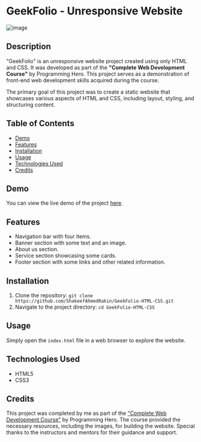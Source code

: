# GeekFolio - Unresponsive Website

![image](https://github.com/ShakeefAhmedRakin/GeekFolio-HTML-CSS/assets/112527326/ce1ba8c4-bcb0-4563-b4ac-80e3f30220f3)


## Description

"GeekFolio" is an unresponsive website project created using only HTML and CSS. It was developed as part of the **"Complete Web Development Course"** by Programming Hero. This project serves as a demonstration of front-end web development skills acquired during the course.

The primary goal of this project was to create a static website that showcases various aspects of HTML and CSS, including layout, styling, and structuring content.

## Table of Contents

- [Demo](#demo)
- [Features](#features)
- [Installation](#installation)
- [Usage](#usage)
- [Technologies Used](#technologies-used)
- [Credits](#credits)

## Demo

You can view the live demo of the project [here](https://shakeefahmedrakin.github.io/GeekFolio-HTML-CSS/).

## Features

- Navigation bar with four items.
- Banner section with some text and an image.
- About us section.
- Service section showcasing some cards.
- Footer section with some links and other related information.

## Installation

1. Clone the repository: `git clone https://github.com/ShakeefAhmedRakin/GeekFolio-HTML-CSS.git`
2. Navigate to the project directory: `cd GeekFolio-HTML-CSS`

## Usage

Simply open the `index.html` file in a web browser to explore the website.

## Technologies Used

- HTML5
- CSS3

## Credits

This project was completed by me as part of the <a href="https://web.programming-hero.com/course-details">"Complete Web Development Course"</a> by Programming Hero. The course provided the necessary resources, including the images, for building the website.
Special thanks to the instructors and mentors for their guidance and support.
